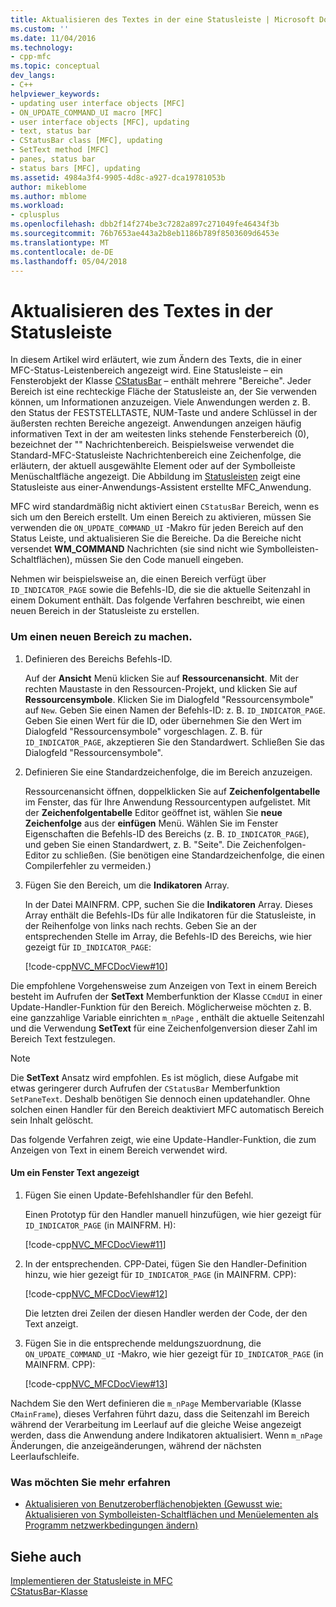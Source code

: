 ```yaml
---
title: Aktualisieren des Textes in der eine Statusleiste | Microsoft Docs
ms.custom: ''
ms.date: 11/04/2016
ms.technology:
- cpp-mfc
ms.topic: conceptual
dev_langs:
- C++
helpviewer_keywords:
- updating user interface objects [MFC]
- ON_UPDATE_COMMAND_UI macro [MFC]
- user interface objects [MFC], updating
- text, status bar
- CStatusBar class [MFC], updating
- SetText method [MFC]
- panes, status bar
- status bars [MFC], updating
ms.assetid: 4984a3f4-9905-4d8c-a927-dca19781053b
author: mikeblome
ms.author: mblome
ms.workload:
- cplusplus
ms.openlocfilehash: dbb2f14f274be3c7282a897c271049fe46434f3b
ms.sourcegitcommit: 76b7653ae443a2b8eb1186b789f8503609d6453e
ms.translationtype: MT
ms.contentlocale: de-DE
ms.lasthandoff: 05/04/2018
---
```

# <a name="updating-the-text-of-a-status-bar-pane"></a>Aktualisieren des Textes in der Statusleiste
In diesem Artikel wird erläutert, wie zum Ändern des Texts, die in einer MFC-Status-Leistenbereich angezeigt wird. Eine Statusleiste – ein Fensterobjekt der Klasse [CStatusBar](../mfc/reference/cstatusbar-class.md) – enthält mehrere "Bereiche". Jeder Bereich ist eine rechteckige Fläche der Statusleiste an, der Sie verwenden können, um Informationen anzuzeigen. Viele Anwendungen werden z. B. den Status der FESTSTELLTASTE, NUM-Taste und andere Schlüssel in der äußersten rechten Bereiche angezeigt. Anwendungen anzeigen häufig informativen Text in der am weitesten links stehende Fensterbereich (0), bezeichnet der "" Nachrichtenbereich. Beispielsweise verwendet die Standard-MFC-Statusleiste Nachrichtenbereich eine Zeichenfolge, die erläutern, der aktuell ausgewählte Element oder auf der Symbolleiste Menüschaltfläche angezeigt. Die Abbildung im [Statusleisten](../mfc/status-bar-implementation-in-mfc.md) zeigt eine Statusleiste aus einer-Anwendungs-Assistent erstellte MFC_Anwendung.  
  
 MFC wird standardmäßig nicht aktiviert einen `CStatusBar` Bereich, wenn es sich um den Bereich erstellt. Um einen Bereich zu aktivieren, müssen Sie verwenden die `ON_UPDATE_COMMAND_UI` -Makro für jeden Bereich auf den Status Leiste, und aktualisieren Sie die Bereiche. Da die Bereiche nicht versendet **WM_COMMAND** Nachrichten (sie sind nicht wie Symbolleisten-Schaltflächen), müssen Sie den Code manuell eingeben.  
  
 Nehmen wir beispielsweise an, die einen Bereich verfügt über `ID_INDICATOR_PAGE` sowie die Befehls-ID, die sie die aktuelle Seitenzahl in einem Dokument enthält. Das folgende Verfahren beschreibt, wie einen neuen Bereich in der Statusleiste zu erstellen.  
  
### <a name="to-make-a-new-pane"></a>Um einen neuen Bereich zu machen.  
  
1.  Definieren des Bereichs Befehls-ID.  
  
     Auf der **Ansicht** Menü klicken Sie auf **Ressourcenansicht**. Mit der rechten Maustaste in den Ressourcen-Projekt, und klicken Sie auf **Ressourcensymbole**. Klicken Sie im Dialogfeld "Ressourcensymbole" auf `New`. Geben Sie einen Namen der Befehls-ID: z. B. `ID_INDICATOR_PAGE`. Geben Sie einen Wert für die ID, oder übernehmen Sie den Wert im Dialogfeld "Ressourcensymbole" vorgeschlagen. Z. B. für `ID_INDICATOR_PAGE`, akzeptieren Sie den Standardwert. Schließen Sie das Dialogfeld "Ressourcensymbole".  
  
2.  Definieren Sie eine Standardzeichenfolge, die im Bereich anzuzeigen.  
  
     Ressourcenansicht öffnen, doppelklicken Sie auf **Zeichenfolgentabelle** im Fenster, das für Ihre Anwendung Ressourcentypen aufgelistet. Mit der **Zeichenfolgentabelle** Editor geöffnet ist, wählen Sie **neue Zeichenfolge** aus der **einfügen** Menü. Wählen Sie im Fenster Eigenschaften die Befehls-ID des Bereichs (z. B. `ID_INDICATOR_PAGE`), und geben Sie einen Standardwert, z. B. "Seite". Die Zeichenfolgen-Editor zu schließen. (Sie benötigen eine Standardzeichenfolge, die einen Compilerfehler zu vermeiden.)  
  
3.  Fügen Sie den Bereich, um die **Indikatoren** Array.  
  
     In der Datei MAINFRM. CPP, suchen Sie die **Indikatoren** Array. Dieses Array enthält die Befehls-IDs für alle Indikatoren für die Statusleiste, in der Reihenfolge von links nach rechts. Geben Sie an der entsprechenden Stelle im Array, die Befehls-ID des Bereichs, wie hier gezeigt für `ID_INDICATOR_PAGE`:  
  
     [!code-cpp[NVC_MFCDocView#10](../mfc/codesnippet/cpp/updating-the-text-of-a-status-bar-pane_1.cpp)]  
  
 Die empfohlene Vorgehensweise zum Anzeigen von Text in einem Bereich besteht im Aufrufen der **SetText** Memberfunktion der Klasse `CCmdUI` in einer Update-Handler-Funktion für den Bereich. Möglicherweise möchten z. B. eine ganzzahlige Variable einrichten `m_nPage` , enthält die aktuelle Seitenzahl und die Verwendung **SetText** für eine Zeichenfolgenversion dieser Zahl im Bereich Text festzulegen.  
  
> [!NOTE]
>  Die **SetText** Ansatz wird empfohlen. Es ist möglich, diese Aufgabe mit etwas geringerer durch Aufrufen der `CStatusBar` Memberfunktion `SetPaneText`. Deshalb benötigen Sie dennoch einen updatehandler. Ohne solchen einen Handler für den Bereich deaktiviert MFC automatisch Bereich sein Inhalt gelöscht.  
  
 Das folgende Verfahren zeigt, wie eine Update-Handler-Funktion, die zum Anzeigen von Text in einem Bereich verwendet wird.  
  
#### <a name="to-make-a-pane-display-text"></a>Um ein Fenster Text angezeigt  
  
1.  Fügen Sie einen Update-Befehlshandler für den Befehl.  
  
     Einen Prototyp für den Handler manuell hinzufügen, wie hier gezeigt für `ID_INDICATOR_PAGE` (in MAINFRM. H):  
  
     [!code-cpp[NVC_MFCDocView#11](../mfc/codesnippet/cpp/updating-the-text-of-a-status-bar-pane_2.h)]  
  
2.  In der entsprechenden. CPP-Datei, fügen Sie den Handler-Definition hinzu, wie hier gezeigt für `ID_INDICATOR_PAGE` (in MAINFRM. CPP):  
  
     [!code-cpp[NVC_MFCDocView#12](../mfc/codesnippet/cpp/updating-the-text-of-a-status-bar-pane_3.cpp)]  
  
     Die letzten drei Zeilen der diesen Handler werden der Code, der den Text anzeigt.  
  
3.  Fügen Sie in die entsprechende meldungszuordnung, die `ON_UPDATE_COMMAND_UI` -Makro, wie hier gezeigt für `ID_INDICATOR_PAGE` (in MAINFRM. CPP):  
  
     [!code-cpp[NVC_MFCDocView#13](../mfc/codesnippet/cpp/updating-the-text-of-a-status-bar-pane_4.cpp)]  
  
 Nachdem Sie den Wert definieren die `m_nPage` Membervariable (Klasse `CMainFrame`), dieses Verfahren führt dazu, dass die Seitenzahl im Bereich während der Verarbeitung im Leerlauf auf die gleiche Weise angezeigt werden, dass die Anwendung andere Indikatoren aktualisiert. Wenn `m_nPage` Änderungen, die anzeigeänderungen, während der nächsten Leerlaufschleife.  
  
### <a name="what-do-you-want-to-know-more-about"></a>Was möchten Sie mehr erfahren  
  
-   [Aktualisieren von Benutzeroberflächenobjekten (Gewusst wie: Aktualisieren von Symbolleisten-Schaltflächen und Menüelementen als Programm netzwerkbedingungen ändern)](../mfc/how-to-update-user-interface-objects.md)  
  
## <a name="see-also"></a>Siehe auch  
 [Implementieren der Statusleiste in MFC](../mfc/status-bar-implementation-in-mfc.md)   
 [CStatusBar-Klasse](../mfc/reference/cstatusbar-class.md)
